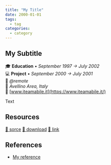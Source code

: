 ```yaml
---
title: "My Title"
date: 2000-01-01
tags:
  - tag
categories:
  - category
---
```

## My Subtitle

🎓 **Education** • _September 1997 → July 2002_  
💻 **Project** • _September 2000 → July 2001_  
📍 _@remote_  
📍 _Avellino Area, Italy_  
🔗 [www.iteamabile.it](https://www.iteamabile.it/)

Text

## Resources

[📄 sorce](#)
[💾 download](#)
[🔗 link](#)

## References

- [My reference](#)
